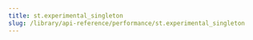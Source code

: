 ```yaml
---
title: st.experimental_singleton
slug: /library/api-reference/performance/st.experimental_singleton
---
```


<Autofunction function="streamlit.experimental_singleton" />